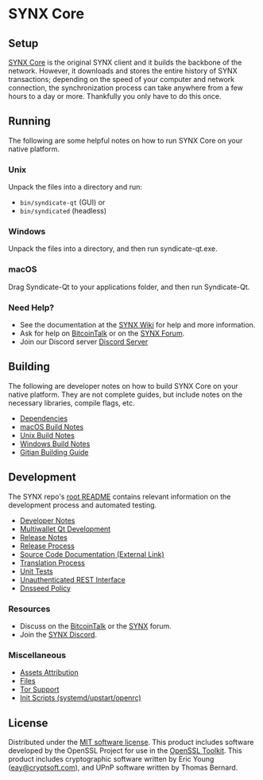 SYNX Core
=============

Setup
---------------------
[SYNX Core](http://syndicate.org/wallet) is the original SYNX client and it builds the backbone of the network. However, it downloads and stores the entire history of SYNX transactions; depending on the speed of your computer and network connection, the synchronization process can take anywhere from a few hours to a day or more. Thankfully you only have to do this once.

Running
---------------------
The following are some helpful notes on how to run SYNX Core on your native platform.

### Unix

Unpack the files into a directory and run:

- `bin/syndicate-qt` (GUI) or
- `bin/syndicated` (headless)

### Windows

Unpack the files into a directory, and then run syndicate-qt.exe.

### macOS

Drag Syndicate-Qt to your applications folder, and then run Syndicate-Qt.

### Need Help?

* See the documentation at the [SYNX Wiki](https://github.com/SYNX-Project/SYNX/wiki)
for help and more information.
* Ask for help on [BitcoinTalk](https://bitcointalk.org/index.php?topic=1262920.0) or on the [SYNX Forum](http://forum.syndicate.org/).
* Join our Discord server [Discord Server](https://discord.syndicate.org)

Building
---------------------
The following are developer notes on how to build SYNX Core on your native platform. They are not complete guides, but include notes on the necessary libraries, compile flags, etc.

- [Dependencies](dependencies.md)
- [macOS Build Notes](build-osx.md)
- [Unix Build Notes](build-unix.md)
- [Windows Build Notes](build-windows.md)
- [Gitian Building Guide](gitian-building.md)

Development
---------------------
The SYNX repo's [root README](/README.md) contains relevant information on the development process and automated testing.

- [Developer Notes](developer-notes.md)
- [Multiwallet Qt Development](multiwallet-qt.md)
- [Release Notes](release-notes.md)
- [Release Process](release-process.md)
- [Source Code Documentation (External Link)](https://www.fuzzbawls.pw/syndicate/doxygen/)
- [Translation Process](translation_process.md)
- [Unit Tests](unit-tests.md)
- [Unauthenticated REST Interface](REST-interface.md)
- [Dnsseed Policy](dnsseed-policy.md)

### Resources
* Discuss on the [BitcoinTalk](https://bitcointalk.org/index.php?topic=1262920.0) or the [SYNX](http://forum.syndicate.org/) forum.
* Join the [SYNX Discord](https://discord.syndicate.org).

### Miscellaneous
- [Assets Attribution](assets-attribution.md)
- [Files](files.md)
- [Tor Support](tor.md)
- [Init Scripts (systemd/upstart/openrc)](init.md)

License
---------------------
Distributed under the [MIT software license](/COPYING).
This product includes software developed by the OpenSSL Project for use in the [OpenSSL Toolkit](https://www.openssl.org/). This product includes
cryptographic software written by Eric Young ([eay@cryptsoft.com](mailto:eay@cryptsoft.com)), and UPnP software written by Thomas Bernard.
